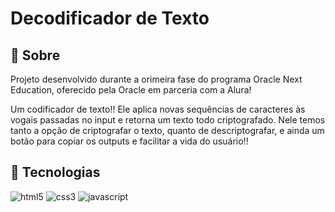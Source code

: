 <h1>Decodificador de Texto</h1> 

<h2>📃 Sobre</h2>
<p>Projeto desenvolvido durante a orimeira fase do programa Oracle Next Education, oferecido pela Oracle em parceria com a Alura!</p>
<p>Um codificador de texto!! Ele aplica novas sequências de caracteres às vogais passadas no input e retorna um texto todo criptografado. Nele temos tanto a opção de criptografar o texto, quanto de descriptografar, e ainda um botão para copiar os outputs e facilitar a vida do usuário!!</p>

## 🚀 Tecnologias
<div>
  <img alt="html5" src="https://img.shields.io/badge/HTML5-E34F26?style=for-the-badge&logo=html5&logoColor=white" />
  <img alt="css3" src="https://img.shields.io/badge/CSS3-1572B6?style=for-the-badge&logo=css3&logoColor=white" />
  <img alt="javascript" src="https://img.shields.io/badge/JavaScript-F7DF1E?style=for-the-badge&logo=javascript&logoColor=black" />
</div>

